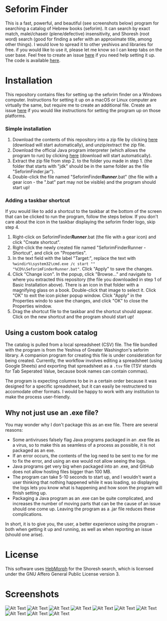 # Seforim Finder


This is a fast, powerful, and beautiful (see screenshots below) program for searching a catalog of Hebrew books (seforim). It can search by exact match, malei/chaseir (plene/defective) insensitivity, and Shoresh (root word) search (good for finding a sefer with an approximate title, among other things). I would love to spread it to other yeshivos and libraries for free. if you would like to use it, please let me know so I can keep tabs on the user base. Feel free to create an issue [here](https://github.com/Sternbach-Software/YGW-Seforim-Catalog/issues/new/choose) if you need help setting it up. The code is available [here](https://github.com/Sternbach-Software/SeforimCatalog).

# Installation 
This repository contains files for setting up the seforim finder on a Windows computer. Instructions for setting it up on a macOS or Linux computer are virtually the same, but require me to create an additional file. Create an issue [here](https://github.com/Sternbach-Software/YGW-Seforim-Catalog/issues/new/choose) if you would like instructions for setting the program up on those platforms.

### Simple installation 
 1. Download the contents of this repository into a zip file by clicking [here](https://github.com/Sternbach-Software/YGW-Seforim-Catalog/archive/refs/heads/main.zip) (download will start automatically), and unzip/extract the zip file.
 2. Download the official Java program interpreter (which allows the program to run) by clicking [here](https://download.java.net/java/GA/jdk11/13/GPL/openjdk-11.0.1_windows-x64_bin.zip) (download will start automatically).
 3. Extract the zip file from step 2. to the folder you made in step 1. (the folder that starts with "jdk" should be in the same folder as the file "SeforimFinder.jar").
 4. Double-click the file named "SeforimFinder***Runner***.bat" (the file with a gear icon - the ".bat" part may not be visible) and the program should start up!

### Adding a taskbar shortcut

If you would like to add a shortcut to the taskbar at the bottom of the screen that can be clicked to run the program, follow the steps below. If you don't care about the icon in the taskbar displaying the seforim finder logo, skip step 4.

 1. Right-click on SeforimFinder***Runner***.bat (the file with a gear icon) and click "Create shortcut".
 2. Right-click the newly created file named "SeforimFinderRunner - Shortcut", and click on "Properties".
 3. In the text field with the label "Target:", replace the text with `%windir%\system32\cmd.exe /c start "" "%CD%\SeforimFinderRunner.bat"`. Click "Apply" to save the changes.
 4. Click "Change icon". In the popup, click "Browse..." and navigate to where you extracted this repository (the file you downloaded in step 1 of Basic Installation above). There is an icon in that folder with a magnifying glass on a book. Double-click that image to select it. Click "OK" to exit the icon picker popup window. Click "Apply" in the Properties windo to save the changes, and click "OK" to close the Properties window.
 5. Drag the shortcut file to the taskbar and the shortcut should appear. Click on the new shortcut and the program should start up!

## Using a custom book catalog

The catalog is pulled from a local spreadsheet (CSV) file. The file bundled with the program is from the Yeshiva of Greater Washington's seforim library. A companion program for creating this file is under consideration for being created. Currently, the workflow involves editing a spreadsheet (using Google Sheets) and exporting that spreadsheet as a `.tsv` file (TSV stands for Tab Seperated Value, because book names can contain commas). 

The program is expecting columns to be in a certain order because it was designed for a specific spreadsheet, but it can easily be restructered to accomodate other formats. I would be happy to work with any institution to make the process user-friendly.

## Why not just use an .exe file?
You may wonder why I don't package this as an exe file. There are several reasons:
    
 - Some antiviruses falsely flag Java programs packaged in an .exe file as a virus, so to make this as seamless of a process as possible, it is not packaged as an exe.
 - If an error occurs, the contents of the log need to be sent to me for me to fix the error, and using an exe would not allow seeing the logs.
 - Java programs get very big when packaged into an .exe, and GitHub does not allow hosting files bigger than 100 MB.
 - The program can take 5-10 seconds to start up, and I wouldn't want a user thinking that nothing happened while it was loading, so displaying the logs lets you know what is happening and how soon the program will finish setting up.
 - Packaging a Java program as an .exe can be quite complicated, and increases the number of moving parts that can be the cause of an issue should one come up. Leaving the program as a .jar file reduces these complications.

In short, it is to give you, the user, a better experience using the program - both when getting it up and running, as well as when reporting an issue (should one arise).

# License 
This software uses [HebMorph](https://github.com/synhershko/HebMorph) for the Shoresh search, which is licensed under the GNU Affero General Public License version 3.

# Screenshots

![Alt Text](https://raw.github.com/Sternbach-Software/SeforimCatalog/master/ScreenshotProgramFrontPage.png)
![Alt Text](https://raw.github.com/Sternbach-Software/SeforimCatalog/master/ScreenshotRootWordSearchOptions.png)
![Alt Text](https://raw.github.com/Sternbach-Software/SeforimCatalog/master/ScreenshotRootWordSearchExample.png)
![Alt Text](https://raw.github.com/Sternbach-Software/SeforimCatalog/master/ScreenshotMaleiChaseirInsensitive.png)
![Alt Text](https://raw.github.com/Sternbach-Software/SeforimCatalog/master/ScreenshotSeforimByCriteria.png)
![Alt Text](https://raw.github.com/Sternbach-Software/SeforimCatalog/master/ScreenshotAuthors.png)
![Alt Text](https://raw.github.com/Sternbach-Software/SeforimCatalog/master/ScreenshotCategories.png)
![Alt Text](https://raw.github.com/Sternbach-Software/SeforimCatalog/master/ScreenshotShelves.png)
![Alt Text](https://raw.github.com/Sternbach-Software/SeforimCatalog/master/ScreenshotTips.png)
![Alt Text](https://raw.github.com/Sternbach-Software/SeforimCatalog/master/ScreenshotHelp.png)
